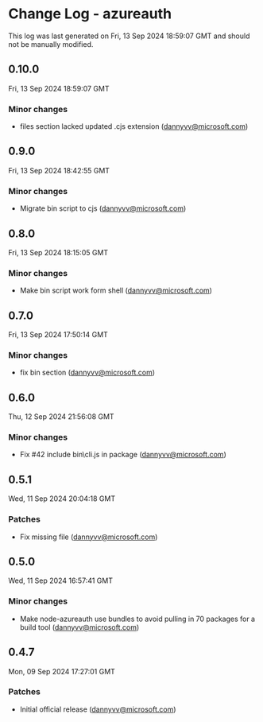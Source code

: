 # Change Log - azureauth

This log was last generated on Fri, 13 Sep 2024 18:59:07 GMT and should not be manually modified.

<!-- Start content -->

## 0.10.0

Fri, 13 Sep 2024 18:59:07 GMT

### Minor changes

- files section lacked updated .cjs extension (dannyvv@microsoft.com)

## 0.9.0

Fri, 13 Sep 2024 18:42:55 GMT

### Minor changes

- Migrate bin script to cjs (dannyvv@microsoft.com)

## 0.8.0

Fri, 13 Sep 2024 18:15:05 GMT

### Minor changes

- Make bin script work form shell (dannyvv@microsoft.com)

## 0.7.0

Fri, 13 Sep 2024 17:50:14 GMT

### Minor changes

- fix bin section (dannyvv@microsoft.com)

## 0.6.0

Thu, 12 Sep 2024 21:56:08 GMT

### Minor changes

- Fix #42 include bin\cli.js in package (dannyvv@microsoft.com)

## 0.5.1

Wed, 11 Sep 2024 20:04:18 GMT

### Patches

- Fix missing file (dannyvv@microsoft.com)

## 0.5.0

Wed, 11 Sep 2024 16:57:41 GMT

### Minor changes

- Make node-azureauth use bundles to avoid pulling in 70 packages for a build tool (dannyvv@microsoft.com)

## 0.4.7

Mon, 09 Sep 2024 17:27:01 GMT

### Patches

- Initial official release (dannyvv@microsoft.com)
